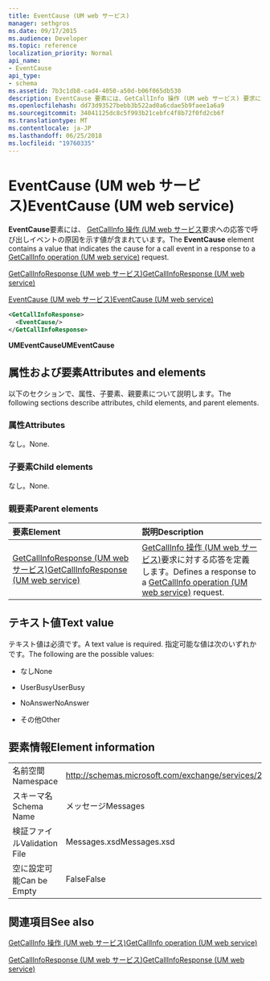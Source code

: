 ```yaml
---
title: EventCause (UM web サービス)
manager: sethgros
ms.date: 09/17/2015
ms.audience: Developer
ms.topic: reference
localization_priority: Normal
api_name:
- EventCause
api_type:
- schema
ms.assetid: 7b3c1db8-cad4-4050-a50d-b06f065db530
description: EventCause 要素には、GetCallInfo 操作 (UM web サービス) 要求に対する応答で呼び出しイベントの原因を示す値が含まれています。
ms.openlocfilehash: dd73d93527bebb3b522ad0a6cdae5b9faee1a6a9
ms.sourcegitcommit: 34041125dc8c5f993b21cebfc4f8b72f0fd2cb6f
ms.translationtype: MT
ms.contentlocale: ja-JP
ms.lasthandoff: 06/25/2018
ms.locfileid: "19760335"
---
```

# <a name="eventcause-um-web-service"></a><span data-ttu-id="124f9-103">EventCause (UM web サービス)</span><span class="sxs-lookup"><span data-stu-id="124f9-103">EventCause (UM web service)</span></span>

<span data-ttu-id="124f9-104">**EventCause**要素には、 [GetCallInfo 操作 (UM web サービス](getcallinfo-operation-um-web-service.md)要求への応答で呼び出しイベントの原因を示す値が含まれています。</span><span class="sxs-lookup"><span data-stu-id="124f9-104">The **EventCause** element contains a value that indicates the cause for a call event in a response to a [GetCallInfo operation (UM web service)](getcallinfo-operation-um-web-service.md) request.</span></span> 
  
[<span data-ttu-id="124f9-105">GetCallInfoResponse (UM web サービス)</span><span class="sxs-lookup"><span data-stu-id="124f9-105">GetCallInfoResponse (UM web service)</span></span>](getcallinforesponse-um-web-service.md)
  
[<span data-ttu-id="124f9-106">EventCause (UM web サービス)</span><span class="sxs-lookup"><span data-stu-id="124f9-106">EventCause (UM web service)</span></span>](eventcause-um-web-service.md)
  
```xml
<GetCallInfoResponse>
  <EventCause/>
</GetCallInfoResponse>
```

 <span data-ttu-id="124f9-107">**UMEventCause**</span><span class="sxs-lookup"><span data-stu-id="124f9-107">**UMEventCause**</span></span>
## <a name="attributes-and-elements"></a><span data-ttu-id="124f9-108">属性および要素</span><span class="sxs-lookup"><span data-stu-id="124f9-108">Attributes and elements</span></span>

<span data-ttu-id="124f9-109">以下のセクションで、属性、子要素、親要素について説明します。</span><span class="sxs-lookup"><span data-stu-id="124f9-109">The following sections describe attributes, child elements, and parent elements.</span></span>
  
### <a name="attributes"></a><span data-ttu-id="124f9-110">属性</span><span class="sxs-lookup"><span data-stu-id="124f9-110">Attributes</span></span>

<span data-ttu-id="124f9-111">なし。</span><span class="sxs-lookup"><span data-stu-id="124f9-111">None.</span></span>
  
### <a name="child-elements"></a><span data-ttu-id="124f9-112">子要素</span><span class="sxs-lookup"><span data-stu-id="124f9-112">Child elements</span></span>

<span data-ttu-id="124f9-113">なし。</span><span class="sxs-lookup"><span data-stu-id="124f9-113">None.</span></span>
  
### <a name="parent-elements"></a><span data-ttu-id="124f9-114">親要素</span><span class="sxs-lookup"><span data-stu-id="124f9-114">Parent elements</span></span>

|<span data-ttu-id="124f9-115">**要素**</span><span class="sxs-lookup"><span data-stu-id="124f9-115">**Element**</span></span>|<span data-ttu-id="124f9-116">**説明**</span><span class="sxs-lookup"><span data-stu-id="124f9-116">**Description**</span></span>|
|:-----|:-----|
|[<span data-ttu-id="124f9-117">GetCallInfoResponse (UM web サービス)</span><span class="sxs-lookup"><span data-stu-id="124f9-117">GetCallInfoResponse (UM web service)</span></span>](getcallinforesponse-um-web-service.md) <br/> |<span data-ttu-id="124f9-118">[GetCallInfo 操作 (UM web サービス)](getcallinfo-operation-um-web-service.md)要求に対する応答を定義します。</span><span class="sxs-lookup"><span data-stu-id="124f9-118">Defines a response to a [GetCallInfo operation (UM web service)](getcallinfo-operation-um-web-service.md) request.</span></span>  <br/> |
   
## <a name="text-value"></a><span data-ttu-id="124f9-119">テキスト値</span><span class="sxs-lookup"><span data-stu-id="124f9-119">Text value</span></span>

<span data-ttu-id="124f9-120">テキスト値は必須です。</span><span class="sxs-lookup"><span data-stu-id="124f9-120">A text value is required.</span></span> <span data-ttu-id="124f9-121">指定可能な値は次のいずれかです。</span><span class="sxs-lookup"><span data-stu-id="124f9-121">The following are the possible values:</span></span>
  
- <span data-ttu-id="124f9-122">なし</span><span class="sxs-lookup"><span data-stu-id="124f9-122">None</span></span>
    
- <span data-ttu-id="124f9-123">UserBusy</span><span class="sxs-lookup"><span data-stu-id="124f9-123">UserBusy</span></span>
    
- <span data-ttu-id="124f9-124">NoAnswer</span><span class="sxs-lookup"><span data-stu-id="124f9-124">NoAnswer</span></span>
    
- <span data-ttu-id="124f9-125">その他</span><span class="sxs-lookup"><span data-stu-id="124f9-125">Other</span></span>
    
## <a name="element-information"></a><span data-ttu-id="124f9-126">要素情報</span><span class="sxs-lookup"><span data-stu-id="124f9-126">Element information</span></span>

|||
|:-----|:-----|
|<span data-ttu-id="124f9-127">名前空間</span><span class="sxs-lookup"><span data-stu-id="124f9-127">Namespace</span></span>  <br/> |http://schemas.microsoft.com/exchange/services/2006/messages  <br/> |
|<span data-ttu-id="124f9-128">スキーマ名</span><span class="sxs-lookup"><span data-stu-id="124f9-128">Schema Name</span></span>  <br/> |<span data-ttu-id="124f9-129">メッセージ</span><span class="sxs-lookup"><span data-stu-id="124f9-129">Messages</span></span>  <br/> |
|<span data-ttu-id="124f9-130">検証ファイル</span><span class="sxs-lookup"><span data-stu-id="124f9-130">Validation File</span></span>  <br/> |<span data-ttu-id="124f9-131">Messages.xsd</span><span class="sxs-lookup"><span data-stu-id="124f9-131">Messages.xsd</span></span>  <br/> |
|<span data-ttu-id="124f9-132">空に設定可能</span><span class="sxs-lookup"><span data-stu-id="124f9-132">Can be Empty</span></span>  <br/> |<span data-ttu-id="124f9-133">False</span><span class="sxs-lookup"><span data-stu-id="124f9-133">False</span></span>  <br/> |
   
## <a name="see-also"></a><span data-ttu-id="124f9-134">関連項目</span><span class="sxs-lookup"><span data-stu-id="124f9-134">See also</span></span>



[<span data-ttu-id="124f9-135">GetCallInfo 操作 (UM web サービス)</span><span class="sxs-lookup"><span data-stu-id="124f9-135">GetCallInfo operation (UM web service)</span></span>](getcallinfo-operation-um-web-service.md)
  
[<span data-ttu-id="124f9-136">GetCallInfoResponse (UM web サービス)</span><span class="sxs-lookup"><span data-stu-id="124f9-136">GetCallInfoResponse (UM web service)</span></span>](getcallinforesponse-um-web-service.md)

